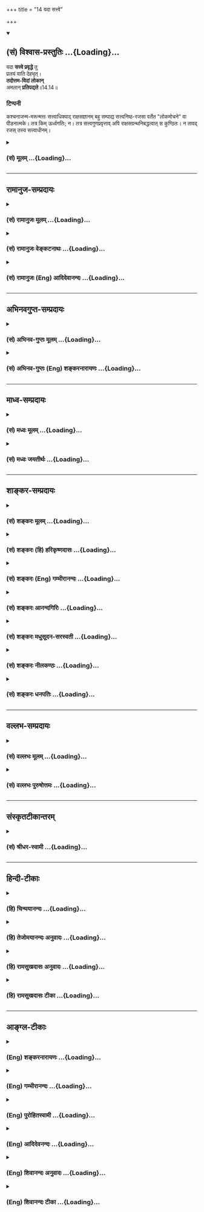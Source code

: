 +++
title = "14 यदा सत्त्वे"

+++
<div class="js_include" newlevelforh1="2" title="(सं) विश्वास-प्रस्तुतिः" unfilled url="/mahAbhAratam/vyAsaH/shlokashaH/06-bhIShma-parva/03-bhagavad-gItA-parva/saMskRtam/vishvAsa-prastutiH/14_guNa-traya-vibhAga-y/14_yadA_sattve.md">
<details open><summary><h2>(सं) विश्वास-प्रस्तुतिः ...{Loading}...</h2></summary>

यदा **सत्त्वे प्रवृद्धे** तु  
प्रलयं याति देहभृत्।  
**तदोत्तम-विदां लोकान्**  
अमलान् **प्रतिपद्यते**॥14.14॥

### टिप्पनी
कश्चनाजन्म-मरून्मत्तः सत्त्वाधिक्याद् राक्षसज्ञानम् बहु सम्पाद्य सत्त्वनिष्ठ-रजसा वर्तेत "लोकमोचने" वा पीडनात्मके। तत्र किम् ऊर्ध्वगतिः; न। तत्र सत्त्वगुणप्रवृत्ताव् अपि राक्षसग्रन्थनिबद्धत्वात् स कुण्ठितः। न तावद् रजस् तस्य सत्त्वाधीनम्।
</details>
</div>
<div class="js_include collapsed" newlevelforh1="3" title="(सं) मूलम्" unfilled url="/mahAbhAratam/vyAsaH/shlokashaH/06-bhIShma-parva/03-bhagavad-gItA-parva/saMskRtam/mUlam/14_guNa-traya-vibhAga-y/14_yadA_sattve.md">
<details><summary><h3>(सं) मूलम् ...{Loading}...</h3></summary>

यदा सत्त्वे प्रवृद्धे तु प्रलयं याति देहभृत्।  
तदोत्तमविदां लोकानमलान्प्रतिपद्यते।।14.14।।
</details>
</div>


_________________
## रामानुज-सम्प्रदायः
<div class="js_include collapsed" newlevelforh1="3" title="(सं) रामानुजः मूलम्" unfilled url="/mahAbhAratam/vyAsaH/shlokashaH/06-bhIShma-parva/03-bhagavad-gItA-parva/saMskRtam/rAmAnujaH/mUlam/14_guNa-traya-vibhAga-y/14_yadA_sattve.md">
<details><summary><h3>(सं) रामानुजः मूलम् ...{Loading}...</h3></summary>

।।14.14।।**यदा** सत्त्वं प्रवृद्धं तदा **सत्त्वे प्रवृद्धे देहभृत्
प्रलयं** मरणं याति चेद् **उत्तमविदाम्** उत्तमतत्त्वविदाम्
आत्मयाथात्म्यविदां **लोकान्** समूहान् **अमलान्** मलरहितान् अज्ञानरहितान्
**प्रतिपद्यते** प्राप्नोति। सत्त्वे प्रवृद्धे **तु** मृतः आत्मविदां
कुलेषु जनित्वा आत्मयाथात्म्यज्ञानसाधनेषु पुण्यकर्मसु अधिकरोति इति उक्तं
भवति।

</details>
</div>
<div class="js_include collapsed" newlevelforh1="3" title="(सं) रामानुजः वेङ्कटनाथः" unfilled url="/mahAbhAratam/vyAsaH/shlokashaH/06-bhIShma-parva/03-bhagavad-gItA-parva/saMskRtam/rAmAnujaH/venkaTanAthaH/14_guNa-traya-vibhAga-y/14_yadA_sattve.md">
<details><summary><h3>(सं) रामानुजः वेङ्कटनाथः ...{Loading}...</h3></summary>

  
  
।।14.14।। यदेति।

</details>
</div>
<div class="js_include collapsed" newlevelforh1="3" title="(सं) रामानुजः (Eng) आदिदेवानन्दः" unfilled url="/mahAbhAratam/vyAsaH/shlokashaH/06-bhIShma-parva/03-bhagavad-gItA-parva/saMskRtam/rAmAnujaH/english/AdidevAnandaH/14_guNa-traya-vibhAga-y/14_yadA_sattve.md">
<details><summary><h3>(सं) रामानुजः (Eng) आदिदेवानन्दः ...{Loading}...</h3></summary>

14.14 When the 'Sattva prevails' i.e., while the Sattva continues to be prevalent, if the embodies self meets with death, It reaches the pure worlds, i.e., regions conducive to the knowledge of the self. The purport is this: If Satva preponderates in a person at the time of death, he will be rorn in the families of those who have the knowledge of the self, and thus be alified to perform auspicious acts which are the means of attaining the true knowledge of the self.

</details>
</div>


_________________
## अभिनवगुप्त-सम्प्रदायः
<div class="js_include collapsed" newlevelforh1="3" title="(सं) अभिनव-गुप्तः मूलम्" unfilled url="/mahAbhAratam/vyAsaH/shlokashaH/06-bhIShma-parva/03-bhagavad-gItA-parva/saMskRtam/abhinava-guptaH/mUlam/14_guNa-traya-vibhAga-y/14_yadA_sattve.md">
<details><summary><h3>(सं) अभिनव-गुप्तः मूलम् ...{Loading}...</h3></summary>

।।14.14 -- 14.15।। यदेति। रजसीति। यदा समग्रेणैव जन्मना
अनवरतसात्त्विकव्यापाराभ्यासात् सत्त्वं विवृद्धं भवति; तदा
प्राप्तप्रलयस्य शुभलोकावाप्तिः। एवं जन्माभ्यस्तराजसकर्मणः प्रयाणात्
विमिश्रोपभोगाय ( विशिष्टोपभोगाय S;N (विशिष्टोप) विमिश्रोपभोगाय)
मानुष्यावाप्तिः +++(S;;N मानुष्याप्तिः)+++। तथा; तेनैव क्रमेण +++(S substitutes
क्रमेण with प्रकारेण)+++ यदा समग्रेण जन्मना तामसमेव कर्म अभ्यस्यते तदा
नरकतिर्यग्वृक्षादिदेहेषु उत्पद्यते। ये तु व्याचक्षते मरणकाले एव सत्त्वादौ
विवृद्धे एतानि फलानि इति ते न सम्यक् शारीरेऽनुभवे प्रविष्टाः। यतः
सर्वस्यैव सर्वथा अन्त्ये क्षणे मोह एवोपजायते। अस्मद्व्याख्यायां च
संवादीनि इमानि; श्लोकान्तराणि,\[च\]।

</details>
</div>
<div class="js_include collapsed" newlevelforh1="3" title="(सं) अभिनव-गुप्तः (Eng) शङ्करनारायणः" unfilled url="/mahAbhAratam/vyAsaH/shlokashaH/06-bhIShma-parva/03-bhagavad-gItA-parva/saMskRtam/abhinava-guptaH/english/shankaranArAyaNaH/14_guNa-traya-vibhAga-y/14_yadA_sattve.md">
<details><summary><h3>(सं) अभिनव-गुप्तः (Eng) शङ्करनारायणः ...{Loading}...</h3></summary>

14.14 See Comment under 14.15

</details>
</div>


_________________
## माध्व-सम्प्रदायः
<div class="js_include collapsed" newlevelforh1="3" title="(सं) मध्वः मूलम्" unfilled url="/mahAbhAratam/vyAsaH/shlokashaH/06-bhIShma-parva/03-bhagavad-gItA-parva/saMskRtam/madhvaH/mUlam/14_guNa-traya-vibhAga-y/14_yadA_sattve.md">
<details><summary><h3>(सं) मध्वः मूलम् ...{Loading}...</h3></summary>

।।14.14।। Sri Madhvacharya did not comment on this sloka.,

</details>
</div>
<div class="js_include collapsed" newlevelforh1="3" title="(सं) मध्वः जयतीर्थः" unfilled url="/mahAbhAratam/vyAsaH/shlokashaH/06-bhIShma-parva/03-bhagavad-gItA-parva/saMskRtam/madhvaH/jayatIrthaH/14_guNa-traya-vibhAga-y/14_yadA_sattve.md">
<details><summary><h3>(सं) मध्वः जयतीर्थः ...{Loading}...</h3></summary>

।।14.14।। Sri Jayatirtha did not comment on this sloka.  
  

</details>
</div>


_________________
## शाङ्कर-सम्प्रदायः
<div class="js_include collapsed" newlevelforh1="3" title="(सं) शङ्करः मूलम्" unfilled url="/mahAbhAratam/vyAsaH/shlokashaH/06-bhIShma-parva/03-bhagavad-gItA-parva/saMskRtam/shankaraH/mUlam/14_guNa-traya-vibhAga-y/14_yadA_sattve.md">
<details><summary><h3>(सं) शङ्करः मूलम् ...{Loading}...</h3></summary>

।।14.14।। --,**यदा सत्त्वे प्रवृद्धे** उद्भूते **तु प्रलयं** मरणं
**याति** प्रतिपद्यते **देहभृत्** आत्मा; **तदा उत्तमविदां**
महदादितत्त्वविदाम् इत्येतत्; **लोकान् अमलान्** मलरहितान् **प्रतिपद्यते**
प्राप्नोति इत्येतत्।।

</details>
</div>
<div class="js_include collapsed" newlevelforh1="3" title="(सं) शङ्करः (हि) हरिकृष्णदासः" unfilled url="/mahAbhAratam/vyAsaH/shlokashaH/06-bhIShma-parva/03-bhagavad-gItA-parva/saMskRtam/shankaraH/hindI/harikRShNadAsaH/14_guNa-traya-vibhAga-y/14_yadA_sattve.md">
<details><summary><h3>(सं) शङ्करः (हि) हरिकृष्णदासः ...{Loading}...</h3></summary>

।।14.14।। मरणसमयकी अवस्थाके द्वारा जो फल मिलता है; वह सब भी आसक्ति और
रागसे ही होनेवाला तथा गुणजन्य ही होता है; यह दिखानेके लिये कहते हैं --,
जब यह शरीरधारी जीव; सत्त्वगुणकी वृद्धिमें मृत्युको प्राप्त होता है; तब
उत्तम तत्त्वको जाननेवालोंके अर्थात् महत्तत्त्वादिको जाननेवालोंके निर्मल
-- मलरहित लोकोंको प्राप्त होता है।

</details>
</div>
<div class="js_include collapsed" newlevelforh1="3" title="(सं) शङ्करः (Eng) गम्भीरानन्दः" unfilled url="/mahAbhAratam/vyAsaH/shlokashaH/06-bhIShma-parva/03-bhagavad-gItA-parva/saMskRtam/shankaraH/english/gambhIrAnandaH/14_guNa-traya-vibhAga-y/14_yadA_sattve.md">
<details><summary><h3>(सं) शङ्करः (Eng) गम्भीरानन्दः ...{Loading}...</h3></summary>

14.14 Yada, when; deha-bhrt, an embodied one, the soul; yati, undergoes;
pralayam, death; sattve pravrddhe, while sattva is predominant; tu,
exclusively; \[Tu is used to exclude rajas and tamas.-S.\] tada, then;
pratipadyate, he attains, i.e. gains; the amalan, tainless, stainless;
lokan, worlds; \[The worlds of Brahma, etc., which are free from the
impurity of predominance either of rajas or tamas.\] uttamavidam, of
those who know the highest, i.e. of those who have known the
principles-mahat and the rest.

</details>
</div>
<div class="js_include collapsed" newlevelforh1="3" title="(सं) शङ्करः आनन्दगिरिः" unfilled url="/mahAbhAratam/vyAsaH/shlokashaH/06-bhIShma-parva/03-bhagavad-gItA-parva/saMskRtam/shankaraH/AnandagiriH/14_guNa-traya-vibhAga-y/14_yadA_sattve.md">
<details><summary><h3>(सं) शङ्करः आनन्दगिरिः ...{Loading}...</h3></summary>

।।14.14।। सात्त्विकादीनां भावानां पारलौकिकं फलविभागमुदाहरति --
**मरणेति।** सङ्गः सक्ती रागस्तृष्णा तद्बलादनुष्ठानद्वारा
लभ्यमानमित्यर्थः। गौणं सत्त्वादिगुणप्रयुक्तमिति यावत्। तत्र
सत्त्वगुणवृद्धिकृतफलविशेषमाह -- **यदेति।**
मलरहिताव्रजस्तमसोरन्यतरस्योद्भवो मलं तेन
रहितानागमसिद्धान्ब्रह्मलोकादीनित्यर्थः।

</details>
</div>
<div class="js_include collapsed" newlevelforh1="3" title="(सं) शङ्करः मधुसूदन-सरस्वती" unfilled url="/mahAbhAratam/vyAsaH/shlokashaH/06-bhIShma-parva/03-bhagavad-gItA-parva/saMskRtam/shankaraH/madhusUdana-sarasvatI/14_guNa-traya-vibhAga-y/14_yadA_sattve.md">
<details><summary><h3>(सं) शङ्करः मधुसूदन-सरस्वती ...{Loading}...</h3></summary>

।।14.14।। इदानीं मरणसमये विवृद्धानां सत्त्वादीनां फलविशेषमाह द्वाभ्याम्
-- सत्त्वे प्रवृद्धे सति यदा प्रलयं मृत्युं याति प्राप्नोति देहभृत्
देहाभिमानी जीवस्तदोत्तमा ये हिरण्यगर्भादयस्तद्विदां तदुपासकानां
लोकान्देवसुखोपभोगस्थानविशेषानमलान् रजस्तमोमलरहितान्प्रतिपद्यते
प्राप्नोति।

</details>
</div>
<div class="js_include collapsed" newlevelforh1="3" title="(सं) शङ्करः नीलकण्ठः" unfilled url="/mahAbhAratam/vyAsaH/shlokashaH/06-bhIShma-parva/03-bhagavad-gItA-parva/saMskRtam/shankaraH/nIlakaNThaH/14_guNa-traya-vibhAga-y/14_yadA_sattve.md">
<details><summary><h3>(सं) शङ्करः नीलकण्ठः ...{Loading}...</h3></summary>

।।14.14।। प्रलयं मरणम्। उत्तमविदां हिरण्यगर्भाद्युपासकानां देवानां वा
लोकान्। अमलान्निर्दुःखान्।

</details>
</div>
<div class="js_include collapsed" newlevelforh1="3" title="(सं) शङ्करः धनपतिः" unfilled url="/mahAbhAratam/vyAsaH/shlokashaH/06-bhIShma-parva/03-bhagavad-gItA-parva/saMskRtam/shankaraH/dhanapatiH/14_guNa-traya-vibhAga-y/14_yadA_sattve.md">
<details><summary><h3>(सं) शङ्करः धनपतिः ...{Loading}...</h3></summary>

।।14.14।। मरणद्वारेणापि यत्पारलौकिकं फलं प्राप्यते तदपि सहेतुकं सर्वं
सत्तवादिगुणप्रयुक्तमेवेति दर्शयन्नाह -- यदेति द्वाभ्याम्। तत्र
सत्त्ववृद्धिकृतं फलविशेषमाह। यदा सत्त्वे विवृद्धे उद्भूते देहभृज्जीवः
प्रलयः मरणं याति प्राप्नोति तदा उत्तमविदां
महत्तत्त्वहिरण्यगर्भादितत्त्वविदां तदुपासकानां लोकानागमसिद्धान्
ब्रह्मलोकादीनमलान् रजस्तमसोरन्यतरदुद्भूतं मलं तेन रहितान्प्रतिपद्यते
प्राप्नोतीत्यर्थः।

</details>
</div>


_________________
## वल्लभ-सम्प्रदायः
<div class="js_include collapsed" newlevelforh1="3" title="(सं) वल्लभः मूलम्" unfilled url="/mahAbhAratam/vyAsaH/shlokashaH/06-bhIShma-parva/03-bhagavad-gItA-parva/saMskRtam/vallabhaH/mUlam/14_guNa-traya-vibhAga-y/14_yadA_sattve.md">
<details><summary><h3>(सं) वल्लभः मूलम् ...{Loading}...</h3></summary>

।।14.14।। मरणसमये प्रवृद्धानां सत्त्वादीनां फलं गतिभेदमाह -- यदेति
द्वाभ्याम्। सत्त्वे प्रवृद्धे तु प्रलयं गतो देही योगिनामुत्तमोपायविदां
देहान्प्रपद्यते; अर्थात्तत्कुले भवति। तत्र जन्मवान्
भूत्वाऽऽत्मयाथात्म्यज्ञानसाधनेषु पुण्यकर्मस्वधिकारी भवतीत्युक्तं
उत्तमलोकान्वा प्राप्नोति।

</details>
</div>
<div class="js_include collapsed" newlevelforh1="3" title="(सं) वल्लभः पुरुषोत्तमः" unfilled url="/mahAbhAratam/vyAsaH/shlokashaH/06-bhIShma-parva/03-bhagavad-gItA-parva/saMskRtam/vallabhaH/puruShottamaH/14_guNa-traya-vibhAga-y/14_yadA_sattve.md">
<details><summary><h3>(सं) वल्लभः पुरुषोत्तमः ...{Loading}...</h3></summary>

  
  
।।14.14।। एवं विवृद्धौ सत्यां मरणान्तं तेन
यान्त्यतस्तत्सम्बन्धिदेहाप्तिर्भवतीत्याह -- यदेतिपद्येन। सत्त्वे
प्रवृद्धे -- तुशब्दोऽन्यव्यवच्छेदकः -- यदा देहभृज्जीवः प्रलयं याति
मृत्युमवाप्नोति तदोत्तमविदान् उत्तमैर्ज्ञानिभिर्ये ज्ञातुं योग्यास्तान्
लोकान् अमलान् वैष्णवब्राह्मणादीन् प्रतिपद्यते प्राप्नोतीत्यर्थः।  
  

</details>
</div>


_________________
## संस्कृतटीकान्तरम्
<div class="js_include collapsed" newlevelforh1="3" title="(सं) श्रीधर-स्वामी" unfilled url="/mahAbhAratam/vyAsaH/shlokashaH/06-bhIShma-parva/03-bhagavad-gItA-parva/saMskRtam/shrIdhara-svAmI/14_guNa-traya-vibhAga-y/14_yadA_sattve.md">
<details><summary><h3>(सं) श्रीधर-स्वामी ...{Loading}...</h3></summary>

।।14.14।। मरणसमय एव वृद्धानां सत्त्वाद्रीनां फलविशेषमाह **-- यदेति
द्वाभ्याम्**। सत्त्वे प्रवृद्धे सति यदा जीवो मृत्युं प्राप्नोति तदा
उत्तमान् हिरण्यगर्भादीन्विदन्ति उपासत इत्युत्तमविदस्तेषां ये अमलाः
प्रकाशमया लोकाः सुखोपभोगस्थानविशेषास्तान्प्रतिपद्यते प्राप्नोति।

</details>
</div>


_________________
## हिन्दी-टीकाः
<div class="js_include collapsed" newlevelforh1="3" title="(हि) चिन्मयानन्दः" unfilled url="/mahAbhAratam/vyAsaH/shlokashaH/06-bhIShma-parva/03-bhagavad-gItA-parva/hindI/chinmayAnandaH/14_guNa-traya-vibhAga-y/14_yadA_sattve.md">
<details><summary><h3>(हि) चिन्मयानन्दः ...{Loading}...</h3></summary>

।।14.14।। मरणोपरान्त जीव के अस्तित्व तथा उसकी गति का विषय इन्द्रिय अगोचर
है। अत प्रस्तुत प्रकरण में प्रतिपादित सिद्धांत के सत्यत्त्व की पुष्टि
इसी देह में रहते हुए इन्द्रियों के द्वारा नहीं हो सकती है किन्तु मनुष्य
के वर्तमान जीवन के मानसिक व्यवहार का सूक्ष्म अध्ययन करने पर प्रस्तुत
सिद्धांत की युक्तियुक्तता के विषय में कोई सन्देह नहीं रह जाता है। कोई
चिकित्सक अकस्मात् किसी दिन स्थापत्यशास्त्र (गृह निर्माण के विज्ञान) की
किसी सूक्ष्म समस्या के विषय में चिन्तन नहीं प्रारम्भ करता और न ही कोई
अभियन्ता रातों रात कर्करोग (कैंसर) के उपचार की प्रेरणा पाता है। किसी भी
समय दोनों ही व्यक्ति अपनी शिक्षा दीक्षा के अनुरूप विषय का ही चिन्तन करते
हैं। इस प्रकार; वर्तमान देह में ही हम वैचारिक जीवन का सातत्य अनुभव करते
हैं। यह सातत्य; वर्षों; महीनों; सप्ताहों; दिनों और प्रत्येक क्षण के
विचारों में भी देखने को मिलता है। प्रत्येक क्षण का विचार पूर्व क्षण के
विचार का विस्तार मात्र है। इस प्रकार; यदि हमें वैचारिकजीवन में एक
निरन्तरता और नियमबद्धता का स्पष्ट अनुभव होता है; जिसकी अखण्डता भूत;
वर्तमान और भविष्य में बनी रहती है; तब मृत्यु के समय अकस्मात् इस शृंखला
के टूटने का कोई कारण सिद्ध नहीं होता है। मृत्यु एक अनुभव विशेष मात्र है;
जो उत्तरकाल के अनुभवों को प्रभावित कर सकता है। परन्तु यह कोई नवीन विशेष
बात नहीं है; क्योंकि प्रत्येक अनुभव ही अपने पश्चात् के अनुभव को अपने
गुणदोष से प्रभावित करता रहता है। अत जीवन पर्यन्त के विचारों के संयुक्त
परिणाम से ही देहत्याग के पश्चात् जीव की गति निर्धारित होती है। यद्यपि इस
भौतिक जगत् से उसका सम्बन्ध समाप्त हो जाता है; तथापि उसका वैचारिक जीवन
बना रहता है। भगवान् कहते हैं कि सत्वगुण प्रवृद्ध हो और उस समय जीव
देहत्याग करे; तो वह उत्तमवित् लोगों के निर्मल लोकों को प्राप्त होता है।
ये स्वर्ग से लेकर ब्रह्मलोक तक के लोक हैं। ब्रह्मलोक में रज और तम का
प्रभाव नगण्य होने के कारण वह लोक परम सुखी है।

</details>
</div>
<div class="js_include collapsed" newlevelforh1="3" title="(हि) तेजोमयानन्दः अनुवादः" unfilled url="/mahAbhAratam/vyAsaH/shlokashaH/06-bhIShma-parva/03-bhagavad-gItA-parva/hindI/tejomayAnandaH/anuvAdaH/14_guNa-traya-vibhAga-y/14_yadA_sattve.md">
<details><summary><h3>(हि) तेजोमयानन्दः अनुवादः ...{Loading}...</h3></summary>

।।14.14।। जब यह जीव (देहभृत्) सत्त्वगुण की प्रवृद्धि में मृत्यु को
प्राप्त होता है, तब उत्तम कर्म करने वालों के निर्मल अर्थात् स्वर्गादि
लोकों को प्राप्त होता है।।

</details>
</div>
<div class="js_include collapsed" newlevelforh1="3" title="(हि) रामसुखदासः अनुवादः" unfilled url="/mahAbhAratam/vyAsaH/shlokashaH/06-bhIShma-parva/03-bhagavad-gItA-parva/hindI/rAmasukhadAsaH/anuvAdaH/14_guNa-traya-vibhAga-y/14_yadA_sattve.md">
<details><summary><h3>(हि) रामसुखदासः अनुवादः ...{Loading}...</h3></summary>

।।14.14।। जिस समय सत्त्वगुण बढ़ा हो, उस समय यदि देहधारी मनुष्य मर जाता
है, तो वह,उत्तमवेत्ताओंके निर्मल लोकोंमें जाता है।

</details>
</div>
<div class="js_include collapsed" newlevelforh1="3" title="(हि) रामसुखदासः टीका" unfilled url="/mahAbhAratam/vyAsaH/shlokashaH/06-bhIShma-parva/03-bhagavad-gItA-parva/hindI/rAmasukhadAsaH/TIkA/14_guNa-traya-vibhAga-y/14_yadA_sattve.md">
<details><summary><h3>(हि) रामसुखदासः टीका ...{Loading}...</h3></summary>

।।14.14।।***व्याख्या --***  **यदा सत्त्वे प्रवृद्धे ৷৷. प्रतिपद्यते
--** जिस कालमें जिसकिसी भी देहधारी मनुष्यमें; चाहे वह सत्त्वगुणी;
रजोगुणी अथवा तमोगुणी ही क्यों न हो; जिसकिसी कारणसे सत्त्वगुण तात्कालिक
बढ़ जाता है अर्थात् सत्त्वगुणके कार्य स्वच्छता; निर्मलता आदि वृत्तियाँ
तात्कालिक बढ़ जाती हैं; उस समय अगर उस मनुष्यके प्राण छूट जाते हैं; तो वह
उत्तम (शुभ) कर्म करनेवालोंके निर्मल लोकोंमें चला जाता है।**उत्तमविदाम्**
कहनेका तात्पर्य है कि जो मनुष्य उत्तम (शुभ) कर्म ही करते हैं; अशुभकर्म
कभी करते ही नहीं अर्थात् उत्तम ही उनके भाव हैं; उत्तम ही उनके कर्म हैं
और उत्तम ही उनका ज्ञान है; ऐसे पुण्यकर्मा लोगोंका जिन लोकोंपर अधिकार हो
जाता है; उन्हीं निर्मल लोकोंमें वह मनुष्य चला जाता है; जिसका शरीर
सत्त्वगुणके बढ़नेपर छूटा है। तात्पर्य है कि उम्रभर शुभकर्म करनेवालोंको
जिन ऊँचेऊँचे लोकोंकी प्राप्ति होती है; उन्हीं लोकोंमें तात्कालिक बढ़े
हुए सत्त्वगुणकी वृत्तिमें प्राण छूटनेवाला जाता है। सत्त्वगुणकी वृद्धिमें
शरीर छोड़नेवाले मनुष्य पुण्यात्माओंके प्राप्तव्य ऊँचे लोकोंमें जाते हैं
-- इससे सिद्ध होता है कि गुणोंसे उत्पन्न होनेवाली वृत्तियाँ कर्मोंकी
अपेक्षा कमजोर नहीं हैं। अतः सात्त्विक वृत्ति भी पुण्यकर्मोंके,समान ही
श्रेष्ठ है। इस दृष्टिसे शास्त्रविहित पुण्यकर्मोंमें भी भावका ही महत्त्व
है; पुण्यकर्मविशेषका नहीं। इसलिये सात्त्विक भावका स्थान बहुत ऊँचा है।
पदार्थ; क्रिया; भाव और उद्देश्य -- ये चारों क्रमशः एकदूसरेसे ऊँचे होते
हैं। रजोगुण और तमोगुणकी अपेक्षा सत्त्वगुणकी वृत्ति सूक्ष्म और व्यापक होती
है। लोकमें भी स्थूलकी अपेक्षा सूक्ष्मका आहार कम होता है जैसे -- देवतालोग
सूक्ष्म होनेसे केवल सुगन्धिसे ही तृप्त हो जाते हैं। हाँ; स्थूलकी अपेक्षा
सूक्ष्ममें शक्ति अवश्य अधिक होती है। यही कारण है कि सूक्ष्मभावकी
प्रधानतासे अन्तसमयमें सत्त्वगुणकी वृद्धि; मनुष्यको ऊँचे लोकोंमें ले जाती
है।**अमलान्** कहनेका तात्पर्य है कि सत्त्वगुणका स्वरूप निर्मल है अतः
सत्त्वगुणके बढ़नेपर जो मरता है; उसको निर्मल लोकोंकी ही प्राप्ति होती
है। यहाँ यह शङ्का होती है कि उम्रभर शुभकर्म करनेवालोंको जिन लोकोंकी
प्राप्ति होती है; उन लोकोंमें सत्त्वगुणकी वृत्ति बढ़नेपर मरनेवाला कैसे
चला जायगा भगवान्की यह एक विशेष छूट है कि अन्तकालमें मनुष्यकी जैसी मति
होती है; वैसी ही उसकी गति होती है (गीता 8। 6)। अतः सत्त्वगुणकी वृत्तिके
बढ़नेपर शरीर छोड़नेवाला मनुष्य उत्तम लोकोंमें चला जाय -- इसमें शङ्काकी
कोई बात ही नहीं है।

</details>
</div>


_________________
## आङ्ग्ल-टीकाः
<div class="js_include collapsed" newlevelforh1="3" title="(Eng) शङ्करनारायणः" unfilled url="/mahAbhAratam/vyAsaH/shlokashaH/06-bhIShma-parva/03-bhagavad-gItA-parva/english/shankaranArAyaNaH/14_guNa-traya-vibhAga-y/14_yadA_sattve.md">
<details><summary><h3>(Eng) शङ्करनारायणः ...{Loading}...</h3></summary>

14.14. But, if the body-bearer dies at the time when Sattva is on the increase, then he attains to the spotless worlds of those, who know the Highest.

</details>
</div>
<div class="js_include collapsed" newlevelforh1="3" title="(Eng) गम्भीरानन्दः" unfilled url="/mahAbhAratam/vyAsaH/shlokashaH/06-bhIShma-parva/03-bhagavad-gItA-parva/english/gambhIrAnandaH/14_guNa-traya-vibhAga-y/14_yadA_sattve.md">
<details><summary><h3>(Eng) गम्भीरानन्दः ...{Loading}...</h3></summary>

14.14 When an embodied one undergoes death while sattva is exclusively prodominant, then he attains the taintless worlds of those who know the highest (entities).

</details>
</div>
<div class="js_include collapsed" newlevelforh1="3" title="(Eng) पुरोहितस्वामी" unfilled url="/mahAbhAratam/vyAsaH/shlokashaH/06-bhIShma-parva/03-bhagavad-gItA-parva/english/purohitasvAmI/14_guNa-traya-vibhAga-y/14_yadA_sattve.md">
<details><summary><h3>(Eng) पुरोहितस्वामी ...{Loading}...</h3></summary>

14.14 When Purity prevails, the soul on quitting the body passes on to the pure regions where live those who know the Highest.

</details>
</div>
<div class="js_include collapsed" newlevelforh1="3" title="(Eng) आदिदेवनन्दः" unfilled url="/mahAbhAratam/vyAsaH/shlokashaH/06-bhIShma-parva/03-bhagavad-gItA-parva/english/AdidevanandaH/14_guNa-traya-vibhAga-y/14_yadA_sattve.md">
<details><summary><h3>(Eng) आदिदेवनन्दः ...{Loading}...</h3></summary>

14.14 If the embodied self meets with dissoution when Sattva prevails,
then It proceeds to the pure worlds of those who know the highest.

</details>
</div>
<div class="js_include collapsed" newlevelforh1="3" title="(Eng) शिवानन्दः अनुवादः" unfilled url="/mahAbhAratam/vyAsaH/shlokashaH/06-bhIShma-parva/03-bhagavad-gItA-parva/english/shivAnandaH/anuvAdaH/14_guNa-traya-vibhAga-y/14_yadA_sattve.md">
<details><summary><h3>(Eng) शिवानन्दः अनुवादः ...{Loading}...</h3></summary>

14.14 If the embodied one meets with death when Sattva is predominant,
then he attains to the spotless worlds of the knowers of the Highest.

</details>
</div>
<div class="js_include collapsed" newlevelforh1="3" title="(Eng) शिवानन्दः टीका" unfilled url="/mahAbhAratam/vyAsaH/shlokashaH/06-bhIShma-parva/03-bhagavad-gItA-parva/english/shivAnandaH/TIkA/14_guNa-traya-vibhAga-y/14_yadA_sattve.md">
<details><summary><h3>(Eng) शिवानन्दः टीका ...{Loading}...</h3></summary>

14.14 यदा when; सत्त्वे in Sattva; प्रवृद्धे having become predominant;
तु verily; प्रलयम् death; याति meets; देहभृत् the embodied one; तदा
then; उत्तमविदाम् of the knowers of the Highest; लोकान् to the worlds;
अमलान् of the spotless; प्रतिपद्यते (he) attains.Commentary Lokan Amalan Sptless worlds Brahmaloka and the like where Rajas and Tamas never predominate.The Highest Deities such as Hiranyagarbha.

</details>
</div>
